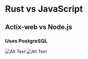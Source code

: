 # Rust vs JavaScript 
## Actix-web vs Node.js
### Uses PostgreSQL

![Alt Text](https://tenor.com/bWWZV.gif)
![Alt Text](https://media.giphy.com/media/vFKqnCdLPNOKc/giphy.gif)
